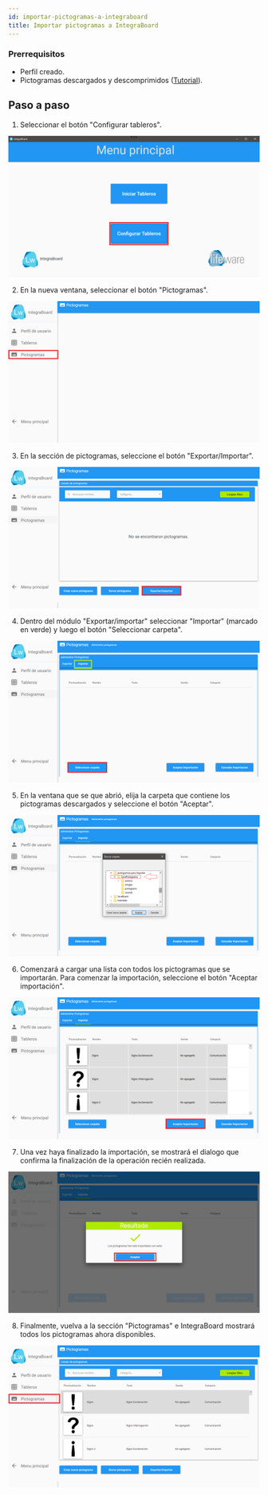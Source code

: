 ```yaml
---
id: importar-pictogramas-a-integraboard
title: Importar pictogramas a IntegraBoard 
---
```


### Prerrequisitos

- Perfil creado.
- Pictogramas descargados y descomprimidos ([Tutorial]).


## Paso a paso

1. Seleccionar el botón "Configurar tableros".

![Screenshot](./img/importar-pictogramas/1.png)

2. En la nueva ventana, seleccionar el botón "Pictogramas".

![Screenshot](./img/importar-pictogramas/2.png)

3. En la sección de pictogramas, seleccione el botón "Exportar/Importar".

![Screenshot](./img/importar-pictogramas/3.png)

4. Dentro del módulo "Exportar/importar" seleccionar "Importar" (marcado en verde) y luego el botón "Seleccionar carpeta".

![Screenshot](./img/importar-pictogramas/4.png)

5. En la ventana que se que abrió, elija la carpeta que contiene los pictogramas descargados y seleccione el botón "Aceptar".

![Screenshot](./img/importar-pictogramas/5.png)

6. Comenzará a cargar una lista con todos los pictogramas que se importarán. Para comenzar la importación, seleccione el botón "Aceptar importación".

![Screenshot](./img/importar-pictogramas/6.png)

7. Una vez haya finalizado la importación, se mostrará el dialogo que confirma la finalización de la operación recién realizada.

![Screenshot](./img/importar-pictogramas/7.png)

8. Finalmente, vuelva a la sección "Pictogramas" e IntegraBoard mostrará todos los pictogramas ahora disponibles.

![Screeshot](./img/importar-pictogramas/8.png)

[Tutorial]: ./descargar-y-descomprimir-pictogramas.md 